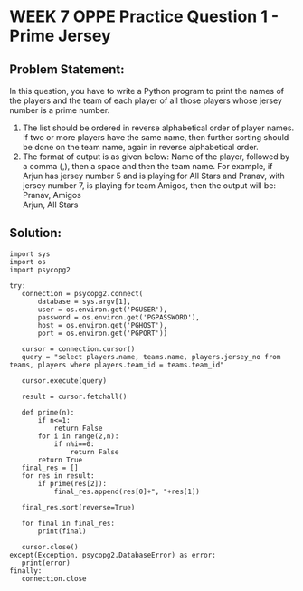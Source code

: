 # WEEK 7 OPPE Practice Question 1 - Prime Jersey
## Problem Statement:
In this question, you have to write a Python program to print the names of the players and the team of each player of all those players whose jersey number is a prime number.
  1. The list should be ordered in reverse alphabetical order of player names. If two or more players have the same name, then further sorting should be done on the team name, again in reverse alphabetical order.
  2. The format of output is as given below:
  Name of the player, followed by a comma (,), then a space and then the team name.
  For example, if Arjun has jersey number 5 and is playing for All Stars and Pranav, with jersey number 7, is playing for team Amigos, then the output will be:
  Pranav, Amigos</br>
  Arjun, All Stars
  
 ## Solution:
 ```
 import sys
import os
import psycopg2

try:
    connection = psycopg2.connect(
        database = sys.argv[1],
        user = os.environ.get('PGUSER'),
        password = os.environ.get('PGPASSWORD'),
        host = os.environ.get('PGHOST'),
        port = os.environ.get('PGPORT'))
        
    cursor = connection.cursor()
    query = "select players.name, teams.name, players.jersey_no from teams, players where players.team_id = teams.team_id"
    
    cursor.execute(query)
    
    result = cursor.fetchall()
    
    def prime(n):
        if n<=1:
            return False
        for i in range(2,n):
            if n%i==0:
                return False
        return True
    final_res = []
    for res in result:
        if prime(res[2]):
            final_res.append(res[0]+", "+res[1])
            
    final_res.sort(reverse=True)
    
    for final in final_res:
        print(final)
    
    cursor.close()
except(Exception, psycopg2.DatabaseError) as error:
    print(error)
finally:
    connection.close
```
 
